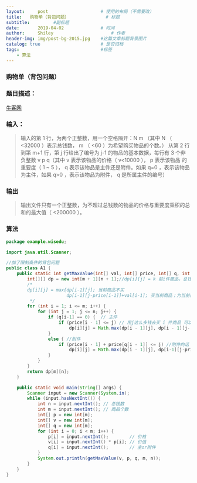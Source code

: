 ```yaml
---
layout:     post   				    # 使用的布局（不需要改）
title:   购物单（背包问题） 				# 标题 
subtitle:         #副标题
date:       2019-04-02 				# 时间
author:     Shiley 						# 作者
header-img: img/post-bg-2015.jpg 	#这篇文章标题背景图片
catalog: true 						# 是否归档
tags:								#标签
    - 算法
---
```

### 购物单（背包问题）
### 题目描述：
[牛客网](https://www.nowcoder.com/questionTerminal/f9c6f980eeec43ef85be20755ddbeaf4)

### 输入：
> 输入的第 1 行，为两个正整数，用一个空格隔开：N m
>（其中 N （ <32000 ）表示总钱数， m （ <60 ）为希望购买物品的个数。）
>从第 2 行到第 m+1 行，第 j 行给出了编号为 j-1 的物品的基本数据，每行有 3 个非负整数 v p q（其中 v 表示该物品的价格（ v<10000 ）， p 表示该物品
>的重要度（ 1 ~ 5 ）， q 表示该物品是主件还是附件。如果 q=0 ，表示该物品为主件，如果 q>0 ，表示该物品为附件， q 是所属主件的编号）

### 输出
> 输出文件只有一个正整数，为不超过总钱数的物品的价格与重要度乘积的总和的最大值（ <200000 ）。

### 算法

```java 
package example.wisedu;

import java.util.Scanner;

//加了限制条件的背包问题
public class A1 {
    public static int getMaxValue(int[] val, int[] price, int[] q, int m, int n) {
        int[][] dp = new int[m + 1][n + 1];//dp[i][j] = k 前i件商品，总钱数为j时能达到的最大价值为k
        /*
        dp[i][j] = max{dp[i-1][j]; 当前商品不买
                       dp[i-1][j-price[i-1]]+val[i-1]; 买当前商品；为当前商品预留price[i-1]多钱去买
         */
        for (int i = 1; i <= m; i++) {
            for (int j = 1; j <= n; j++) {
                if (q[i-1] == 0) {  // 主件
                    if (price[i - 1] <= j) // 用j这么多钱去买 i 件商品 可以获得最大价值
                        dp[i][j] = Math.max(dp[i - 1][j], dp[i - 1][j- price[i - 1]]+ val[i - 1]);
                }
                else { //附件
                    if (price[i - 1] + price[q[i - 1]] <= j) //附件的话 加上主件一起算
                        dp[i][j] = Math.max(dp[i - 1][j], dp[i-1][j-price[i-1]-price[q[i-1]]]+val[i-1]+val[q[i-1]]);
                }
            }
        }
        return dp[m][n];
    }

    public static void main(String[] args) {
        Scanner input = new Scanner(System.in);
        while (input.hasNextInt()) {
            int n = input.nextInt(); // 总钱数
            int m = input.nextInt(); // 商品个数
            int[] p = new int[m];
            int[] v = new int[m];
            int[] q = new int[m];
            for (int i = 0; i < m; i++) {
                p[i] = input.nextInt();        // 价格
                v[i] = input.nextInt() * p[i]; // 价值
                q[i] = input.nextInt();        // 主or附件
            }
            System.out.println(getMaxValue(v, p, q, m, n));
        }
    }
}
```
